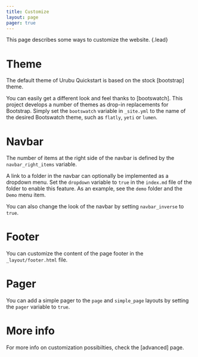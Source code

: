 ```yaml
---
title: Customize 
layout: page 
pager: true
---
```


This page describes some ways to customize the website.
{.lead} 

Theme
=====

The default theme of Urubu Quickstart is based on the stock [bootstrap] theme.

You can easily get a different look and feel thanks to [bootswatch]. This
project develops a number of themes as drop-in replacements for Bootstrap.
Simply set the `bootswatch` variable in `_site.yml` to the name of the desired
Bootswatch theme, such as `flatly`, `yeti` or `lumen`.

Navbar
======

The number of items at the right side of the navbar is defined by the
`navbar_right_items` variable. 

A link to a folder in the navbar can optionally be implemented as a dropdown
menu. Set the `dropdown` variable to `true` in the `index.md` file of the
folder to enable this feature. As an example, see the `demo` folder and the
`Demo` menu item.

You can also change the look of the navbar by setting `navbar_inverse` to
`true`.

Footer
======

You can customize the content of the page footer in the `_layout/footer.html`
file.

Pager
=====

You can add a simple pager to the `page` and `simple_page` layouts by setting
the `pager` variable to `true`. 

More info
=========

For more info on customization possibilties, check the [advanced] page.

